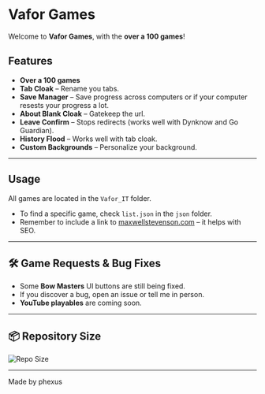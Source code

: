 # Vafor Games

Welcome to **Vafor Games**, with the **over a 100 games**!  

## Features

- **Over a 100 games** 
- **Tab Cloak** – Rename you tabs.  
- **Save Manager** – Save progress across computers or if your computer resests your progress a lot.  
- **About Blank Cloak** – Gatekeep the url.  
- **Leave Confirm** – Stops redirects (works well with Dynknow and Go Guardian).  
- **History Flood** – Works well with tab cloak.  
- **Custom Backgrounds** – Personalize your background.  

---

## Usage

All games are located in the `Vafor_IT` folder.  

- To find a specific game, check `list.json` in the `json` folder.  
- Remember to include a link to [maxwellstevenson.com](https://maxwellstevenson.com) – it helps with SEO.  

---

## 🛠️ Game Requests & Bug Fixes

- Some **Bow Masters** UI buttons are still being fixed.  
- If you discover a bug, open an issue or tell me in person.  
-  **YouTube playables** are coming soon.  

---

## 📦 Repository Size
![Repo Size](https://img.shields.io/github/repo-size/phexus23/phexus23.github.io)

---

Made by phexus
